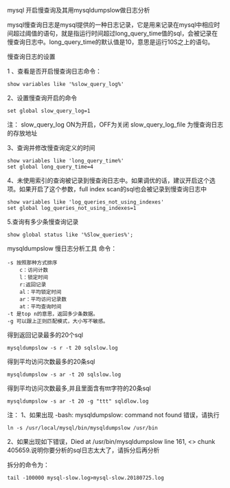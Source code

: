 mysql 开启慢查询及其用mysqldumpslow做日志分析

mysql慢查询日志是mysql提供的一种日志记录，它是用来记录在mysql中相应时间超过阈值的语句，就是指运行时间超过long_query_time值的sql，会被记录在慢查询日志中。long_query_time的默认值是10，意思是运行10S之上的语句。

慢查询日志的设置

1   、查看是否开启慢查询日志命令：

```shell 
show variables like '%slow_query_log%'
```

2、设置慢查询开启的命令

```
set global slow_query_log=1
```

注： 
 slow_query_log ON为开启，OFF为关闭 
 slow_query_log_file 为慢查询日志的存放地址

3、查询并修改慢查询定义的时间

```
show variables like 'long_query_time%'
set global long_query_time=4
```

4、未使用索引的查询被记录到慢查询日志中。如果调优的话，建议开启这个选项。如果开启了这个参数，full index scan的sql也会被记录到慢查询日志中

``` shell
show variables like 'log_queries_not_using_indexes'
set global log_queries_not_using_indexes=1
```

5.查询有多少条慢查询记录

```
show global status like '%Slow_queries%';
```

mysqldumpslow 慢日志分析工具
命令：

```
-s 按照那种方式排序
    c：访问计数
    l：锁定时间
    r:返回记录
    al：平均锁定时间
    ar：平均访问记录数
    at：平均查询时间
-t 是top n的意思，返回多少条数据。
-g 可以跟上正则匹配模式，大小写不敏感。
```

得到返回记录最多的20个sql

```
mysqldumpslow -s r -t 20 sqlslow.log
```

得到平均访问次数最多的20条sql

```
mysqldumpslow -s ar -t 20 sqlslow.log
```

得到平均访问次数最多,并且里面含有ttt字符的20条sql

```
mysqldumpslow -s ar -t 20 -g "ttt" sqldlow.log
```

注： 
 1、如果出现 -bash: mysqldumpslow: command not found 错误，请执行

```
ln -s /usr/local/mysql/bin/mysqldumpslow /usr/bin
```

2、如果出现如下错误，Died at /usr/bin/mysqldumpslow line 161, <> chunk 405659.说明你要分析的sql日志太大了，请拆分后再分析

拆分的命令为：

```
tail -100000 mysql-slow.log>mysql-slow.20180725.log
```

